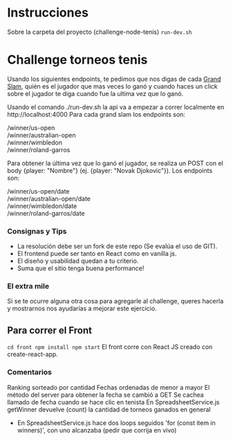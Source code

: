 # Instrucciones

Sobre la carpeta del proyecto (challenge-node-tenis)
`run-dev.sh`

# Challenge torneos tenis

Usando los siguientes endpoints, te pedimos que nos digas de cada [Grand Slam](<https://es.wikipedia.org/wiki/Grand_Slam_(tenis)>), quién es el jugador que mas veces lo ganó y cuando haces un click sobre el jugador te diga cuando fue la ultima vez que lo ganó.

Usando el comando ./run-dev.sh la api va a empezar a correr localmente en http://localhost:4000
Para cada grand slam los endpoints son:

  /winner/us-open\
  /winner/australian-open\
  /winner/wimbledon\
  /winner/roland-garros

Para obtener la última vez que lo ganó el jugador, se realiza un POST con el body {player: "Nombre"} (ej. {player: "Novak Djokovic"}). Los endpoints son:

  /winner/us-open/date\
  /winner/australian-open/date\
  /winner/wimbledon/date\
  /winner/roland-garros/date


### Consignas y Tips

- La resolución debe ser un fork de este repo (Se evalúa el uso de GIT).
- El frontend puede ser tanto en React como en vanilla js.
- El diseño y usabilidad quedan a tu criterio.
- Suma que el sitio tenga buena performance!

### El extra mile

Si se te ocurre alguna otra cosa para agregarle al challenge, queres hacerla y mostrarnos nos ayudarías a mejorar este ejercicio.


## Para correr el Front
``
  cd front
  npm install
  npm start
``
El front corre con React JS creado con create-react-app.
### Comentarios

Ranking sorteado por cantidad
Fechas ordenadas de menor a mayor
El método del server para obtener la fecha se cambió a GET
Se cachea llamado de fecha cuando se hace clic en tenista
En SpreadsheetService.js getWinner devuelve (count) la cantidad de torneos ganados en general
- En SpreadsheetService.js hace dos loops seguidos 'for (const item in winners)', con uno alcanzaba (pedir que corrija en vivo)
